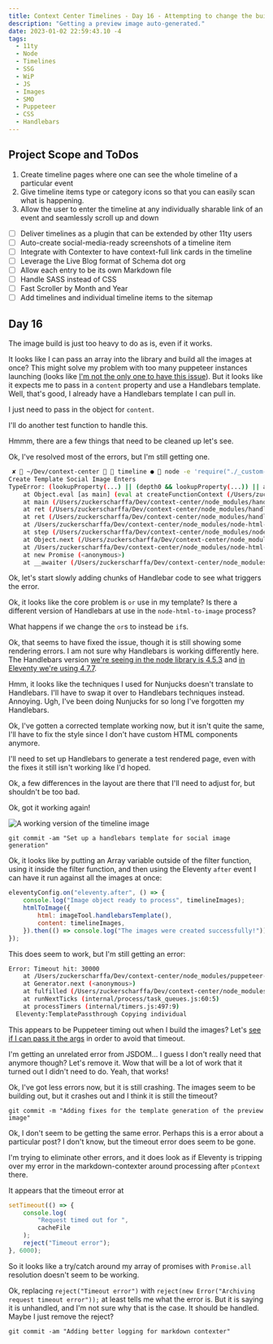 ```yaml
---
title: Context Center Timelines - Day 16 - Attempting to change the build time for images.
description: "Getting a preview image auto-generated."
date: 2023-01-02 22:59:43.10 -4
tags:
  - 11ty
  - Node
  - Timelines
  - SSG
  - WiP
  - JS
  - Images
  - SMO
  - Puppeteer
  - CSS
  - Handlebars
---
```


## Project Scope and ToDos

1. Create timeline pages where one can see the whole timeline of a particular event
2. Give timeline items type or category icons so that you can easily scan what is happening.
3. Allow the user to enter the timeline at any individually sharable link of an event and seamlessly scroll up and down

- [ ] Deliver timelines as a plugin that can be extended by other 11ty users
- [ ] Auto-create social-media-ready screenshots of a timeline item
- [ ] Integrate with Contexter to have context-full link cards in the timeline
- [ ] Leverage the Live Blog format of Schema dot org
- [ ] Allow each entry to be its own Markdown file
- [ ] Handle SASS instead of CSS
- [ ] Fast Scroller by Month and Year
- [ ] Add timelines and individual timeline items to the sitemap

## Day 16

The image build is just too heavy to do as is, even if it works.

It looks like I can pass an array into the library and build all the images at once? This might solve my problem with too many puppeteer instances launching (looks like [I'm not the only one to have this issue](https://github.com/frinyvonnick/node-html-to-image/issues/80)). But it looks like it expects me to pass in a `content` property and use a Handlebars template. Well, that's good, I already have a Handlebars template I can pull in.

I just need to pass in the object for `content`.

I'll do another test function to handle this.

Hmmm, there are a few things that need to be cleaned up let's see.

Ok, I've resolved most of the errors, but I'm still getting one.

```bash
 ✘  ~/Dev/context-center   timeline ●  node -e 'require("./_custom-plugins/timelinety/src/build-tools/timeline-social-image.js").testHandlebarImg()'
Create Template Social Image Enters
TypeError: (lookupProperty(...) || (depth0 && lookupProperty(...)) || alias4).call is not a function
    at Object.eval [as main] (eval at createFunctionContext (/Users/zuckerscharffa/Dev/context-center/node_modules/handlebars/dist/cjs/handlebars/compiler/javascript-compiler.js:262:23), <anonymous>:35:128)
    at main (/Users/zuckerscharffa/Dev/context-center/node_modules/handlebars/dist/cjs/handlebars/runtime.js:208:32)
    at ret (/Users/zuckerscharffa/Dev/context-center/node_modules/handlebars/dist/cjs/handlebars/runtime.js:212:12)
    at ret (/Users/zuckerscharffa/Dev/context-center/node_modules/handlebars/dist/cjs/handlebars/compiler/compiler.js:519:21)
    at /Users/zuckerscharffa/Dev/context-center/node_modules/node-html-to-image/dist/screenshot.js:50:44
    at step (/Users/zuckerscharffa/Dev/context-center/node_modules/node-html-to-image/dist/screenshot.js:33:23)
    at Object.next (/Users/zuckerscharffa/Dev/context-center/node_modules/node-html-to-image/dist/screenshot.js:14:53)
    at /Users/zuckerscharffa/Dev/context-center/node_modules/node-html-to-image/dist/screenshot.js:8:71
    at new Promise (<anonymous>)
    at __awaiter (/Users/zuckerscharffa/Dev/context-center/node_modules/node-html-to-image/dist/screenshot.js:4:12)
```

Ok, let's start slowly adding chunks of Handlebar code to see what triggers the error.

Ok, it looks like the core problem is `or` use in my template? Is there a different version of Handlebars at use in the `node-html-to-image` process?

What happens if we change the `or`s to instead be `if`s.

Ok, that seems to have fixed the issue, though it is still showing some rendering errors. I am not sure why Handlebars is working differently here. The Handlebars version [we're seeing in the node library is 4.5.3](https://github.com/frinyvonnick/node-html-to-image/blob/master/package.json#L11) and [in Eleventy we're using 4.7.7](https://github.com/11ty/eleventy/blob/v1.x/package.json#L110).

Hmm, it looks like the techniques I used for Nunjucks doesn't translate to Handlebars. I'll have to swap it over to Handlebars techniques instead. Annoying. Ugh, I've been doing Nunjucks for so long I've forgotten my Handlebars.

Ok, I've gotten a corrected template working now, but it isn't quite the same, I'll have to fix the style since I don't have custom HTML components anymore.

I'll need to set up Handlebars to generate a test rendered page, even with the fixes it still isn't working like I'd hoped.

Ok, a few differences in the layout are there that I'll need to adjust for, but shouldn't be too bad.

Ok, got it working again!

![A working version of the timeline image](../img/test-img-gen-5.png)

`git commit -am "Set up a handlebars template for social image generation"`

Ok, it looks like by putting an Array variable outside of the filter function, using it inside the filter function, and then using the Eleventy `after` event I can have it run against all the images at once:

```js
eleventyConfig.on("eleventy.after", () => {
	console.log("Image object ready to process", timelineImages);
	htmlToImage({
		html: imageTool.handlebarsTemplate(),
		content: timelineImages,
	}).then(() => console.log("The images were created successfully!"));
});
```

This does seem to work, but I'm still getting an error:

```bash
Error: Timeout hit: 30000
    at /Users/zuckerscharffa/Dev/context-center/node_modules/puppeteer-cluster/dist/util.js:69:23
    at Generator.next (<anonymous>)
    at fulfilled (/Users/zuckerscharffa/Dev/context-center/node_modules/puppeteer-cluster/dist/util.js:5:58)
    at runNextTicks (internal/process/task_queues.js:60:5)
    at processTimers (internal/timers.js:497:9)
  Eleventy:TemplatePassthrough Copying individual
```

This appears to be Puppeteer timing out when I build the images? Let's [see if I can pass it the args](https://pptr.dev/api/puppeteer.launchoptions.timeout/) in order to avoid that timeout.

I'm getting an unrelated error from JSDOM... I guess I don't really need that anymore though? Let's remove it. Wow that will be a lot of work that it turned out I didn't need to do. Yeah, that works!

Ok, I've got less errors now, but it is still crashing. The images seem to be building out, but it crashes out and I think it is still the timeout?

`git commit -m "Adding fixes for the template generation of the preview image"`

Ok, I don't seem to be getting the same error. Perhaps this is a error about a particular post? I don't know, but the timeout error does seem to be gone.

I'm trying to eliminate other errors, and it does look as if Eleventy is tripping over my error in the markdown-contexter around processing after `pContext` there.

It appears that the timeout error at

```js
setTimeout(() => {
	console.log(
		"Request timed out for ",
		cacheFile
	);
	reject("Timeout error");
}, 6000);
```

So it looks like a try/catch around my array of promises with `Promise.all` resolution doesn't seem to be working.

Ok, replacing `reject("Timeout error")` with `reject(new Error("Archiving request timeout error"));` at least tells me what the error is. But it is saying it is unhandled, and I'm not sure why that is the case. It should be handled. Maybe I just remove the reject?

`git commit -am "Adding better logging for markdown contexter"`

